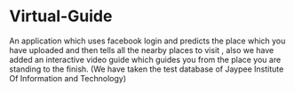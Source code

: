 # Virtual-Guide
An application which uses facebook login and predicts the place which you have uploaded and then tells all the nearby places to visit , also we have added an interactive video guide which guides you from the place you are standing to the finish. (We  have taken the test database of Jaypee Institute Of Information and Technology)
